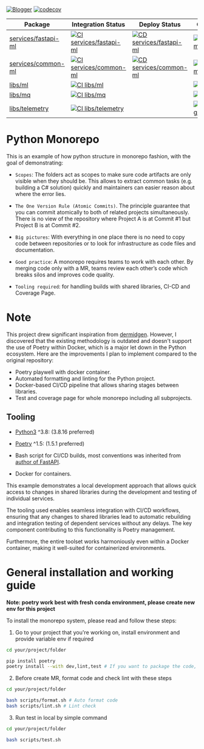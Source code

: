 
[![Blogger](https://badgen.net/badge/my/blog/green?icon=awesome)](https://haicheviet.com/)
[![codecov](https://codecov.io/gh/haicheviet/python-monorepo/branch/main/graph/badge.svg)](https://codecov.io/gh/haicheviet/python-monorepo)


| Package      | Integration Status | Deploy Status | Coverage Status |
|------------- | ------ | ------------- | ------------- |
|[services/fastapi-ml](https://github.com/haicheviet/python-monorepo/tree/main/services/fastapi-ml)| [![CI services/fastapi-ml](https://github.com/haicheviet/python-monorepo/actions/workflows/ci-fastapi-ml.yml/badge.svg)](https://github.com/haicheviet/python-monorepo/actions/workflows/ci-fastapi-ml.yml) |[![CD services/fastapi-ml](https://github.com/haicheviet/python-monorepo/actions/workflows/cd-fastapi-ml.yml/badge.svg)](https://github.com/haicheviet/python-monorepo/actions/workflows/cd-fastapi-ml.yml) | [![fastapi-ml.coverage](https://codecov.io/gh/haicheviet/python-monorepo/branch/main/graph/badge.svg?flag=fastapi-ml)](https://app.codecov.io/gh/haicheviet/python-monorepo/tree/main/services%2Ffastapi-ml) |
|[services/common-ml](https://github.com/haicheviet/python-monorepo/tree/main/services/common-ml)| [![CI services/common-ml](https://github.com/haicheviet/python-monorepo/actions/workflows/ci-common-ml.yml/badge.svg)](https://github.com/haicheviet/python-monorepo/actions/workflows/ci-common-ml.yml) | [![CD services/common-ml](https://github.com/haicheviet/python-monorepo/actions/workflows/cd-common-ml.yml/badge.svg)](https://github.com/haicheviet/python-monorepo/actions/workflows/cd-common-ml.yml) | [![common-ml.coverage](https://codecov.io/gh/haicheviet/python-monorepo/branch/main/graph/badge.svg?flag=common-ml)](https://app.codecov.io/gh/haicheviet/python-monorepo/tree/main/services%2Fcommon-ml) |
|[libs/ml](https://github.com/haicheviet/python-monorepo/tree/main/libs/ml)| [![CI libs/ml](https://github.com/haicheviet/python-monorepo/actions/workflows/ci-lib-ml.yml/badge.svg)](https://github.com/haicheviet/python-monorepo/actions/workflows/ci-lib-ml.yml) | | [![ml.coverage](https://codecov.io/gh/haicheviet/python-monorepo/branch/main/graph/badge.svg?flag=ml)](https://app.codecov.io/gh/haicheviet/python-monorepo/tree/main/libs%2Fml%2Fml) |
|[libs/mq](https://github.com/haicheviet/python-monorepo/tree/main/libs/mq)| [![CI libs/mq](https://github.com/haicheviet/python-monorepo/actions/workflows/ci-lib-mq.yml/badge.svg)](https://github.com/haicheviet/python-monorepo/actions/workflows/ci-lib-mq.yml) | | [![mq.coverage](https://codecov.io/gh/haicheviet/python-monorepo/branch/main/graph/badge.svg?flag=mq)](https://app.codecov.io/gh/haicheviet/python-monorepo/tree/main/libs%2Fmq%2Fmq)|
|[libs/telemetry](https://github.com/haicheviet/python-monorepo/tree/main/libs/telemetry)|[![CI libs/telemetry](https://github.com/haicheviet/python-monorepo/actions/workflows/ci-lib-telemetry.yml/badge.svg)](https://github.com/haicheviet/python-monorepo/actions/workflows/ci-lib-telemetry.yml) | | [![telemetry.coverage](https://codecov.io/gh/haicheviet/python-monorepo/branch/main/graph/badge.svg?flag=telemetry)](https://app.codecov.io/gh/haicheviet/python-monorepo/tree/main/libs%2Ftelemetry%2Ftelemetry) |



# Python Monorepo

This is an example of how python structure in monorepo fashion, with the goal of demonstrating:

* `Scopes`: The folders act as scopes to make sure code artifacts are only visible when they should be. This allows to extract common tasks (e.g. building a C# solution) quickly and maintainers can easier reason about where the error lies.

* `The One Version Rule (Atomic Commits)`. The principle guarantee that you can commit atomically to both of related projects simultaneously. There is no view of the repository where Project A is at Commit #1 but Project B is at Commit #2.

* `Big pictures`: With everything in one place there is no need to copy code between repositories or to look for infrastructure as code files and documentation.

* `Good practice`: A monorepo requires teams to work with each other. By merging code only with a MR, teams review each other’s code which breaks silos and improves code quality.

* `Tooling required`: for handling builds with shared libraries, CI-CD and Coverage Page.


# Note

This project drew significant inspiration from [dermidgen](https://github.com/dermidgen/python-monorepo). However, I discovered that the existing methodology is outdated and doesn't support the use of Poetry within Docker, which is a major let down in the Python ecosystem. Here are the improvements I plan to implement compared to the original repository:

- Poetry playwell with docker container.
- Automated formatting and linting for the Python project.
- Docker-based CI/CD pipeline that allows sharing stages between libraries.
- Test and coverage page for whole monorepo including all subprojects.

## Tooling

* [Python3](https://docs.python.org/3/whatsnew/3.8.html) ^3.8: (3.8.16 preferred)

* [Poetry](https://python-poetry.org/) ^1.5: (1.5.1 preferred)

* Bash script for CI/CD builds, most conventions was inherited from [author of FastAPI](https://github.com/tiangolo/full-stack-fastapi-postgresql).

* Docker for containers.

This example demonstrates a local development approach that allows quick access to changes in shared libraries during the development and testing of individual services.

The tooling used enables seamless integration with CI/CD workflows, ensuring that any changes to shared libraries lead to automatic rebuilding and integration testing of dependent services without any delays. The key component contributing to this functionality is Poetry management.

Furthermore, the entire toolset works harmoniously even within a Docker container, making it well-suited for containerized environments.


# General installation and working guide
**Note: poetry work best with fresh conda environment, please create new env for this project**

To install the monorepo system, please read and follow these steps:

1. Go to your project that you're working on, install environment and provide variable env if required

```bash
cd your/project/folder

pip install poetry
poetry install --with dev,lint,test # If you want to package the code, poetry install is enough
```

2. Before create MR, format code and check lint with these steps

```bash
cd your/project/folder

bash scripts/format.sh # Auto format code
bash scripts/lint.sh # Lint check
```

3. Run test in local by simple command

```bash
cd your/project/folder

bash scripts/test.sh
```

